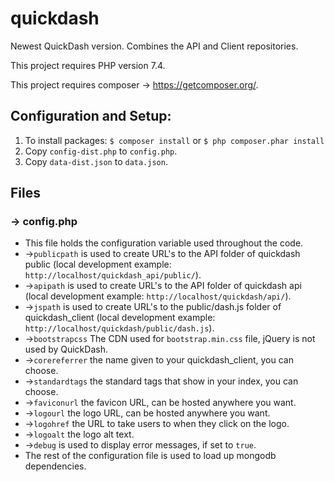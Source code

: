 # quickdash
Newest QuickDash version. Combines the API and Client repositories.

This project requires PHP version 7.4.

This project requires composer -> https://getcomposer.org/.

## Configuration and Setup:
1. To install packages: `$ composer install` or `$ php composer.phar install`
2. Copy `config-dist.php` to `config.php`.
3. Copy `data-dist.json` to `data.json`.

## Files

### -> config.php
- This file holds the configuration variable used throughout the code.
- ->`publicpath` is used to create URL's to the API folder of quickdash public (local development example: `http://localhost/quickdash_api/public/`).
- ->`apipath` is used to create URL's to the API folder of quickdash api (local development example: `http://localhost/quickdash/api/`).
- ->`jspath` is used to create URL's to the public/dash.js folder of quickdash_client (local development example: `http://localhost/quickdash/public/dash.js`).
- ->`bootstrapcss` The CDN used for `bootstrap.min.css` file, jQuery is not used by QuickDash.
- ->`corereferrer` the name given to your quickdash_client, you can choose.
- ->`standardtags` the standard tags that show in your index, you can choose.
- ->`faviconurl` the favicon URL, can be hosted anywhere you want.
- ->`logourl` the logo URL, can be hosted anywhere you want.
- ->`logohref` the URL to take users to when they click on the logo.
- ->`logoalt` the logo alt text.
- ->`debug` is used to display error messages, if set to `true`.
- The rest of the configuration file is used to load up mongodb dependencies.
